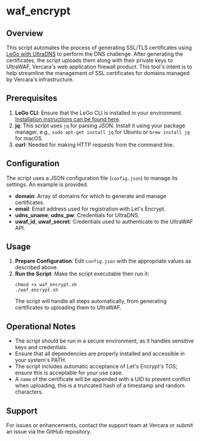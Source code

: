# waf_encrypt

## Overview
This script automates the process of generating SSL/TLS certificates using [LeGo with UltraDNS](https://github.com/ultradns/lego) to perform the DNS challenge. After generating the certificates, the script uploads them along with their private keys to UltraWAF, Vercara's web application firewall product. This tool's intent is to help streamline the management of SSL certificates for domains managed by Vercara's infrastructure.

## Prerequisites
1. **LeGo CLI**: Ensure that the LeGo CLI is installed in your environment. [Installation instructions can be found here](https://go-acme.github.io/lego/).
2. **jq**: This script uses `jq` for parsing JSON. Install it using your package manager, e.g., `sudo apt-get install jq` for Ubuntu or `brew install jq` for macOS.
3. **curl**: Needed for making HTTP requests from the command line.

## Configuration
The script uses a JSON configuration file (`config.json`) to manage its settings. An example is provided.

- **domain**: Array of domains for which to generate and manage certificates.
- **email**: Email address used for registration with Let's Encrypt.
- **udns_uname**, **udns_pw**: Credentials for UltraDNS.
- **uwaf_id**, **uwaf_secret**: Credentials used to authenticate to the UltraWAF API.

## Usage
1. **Prepare Configuration**: Edit `config.json` with the appropriate values as described above.
2. **Run the Script**: Make the script executable then run it:
   ```
   chmod +x waf_encrypt.sh
   ./waf_encrypt.sh
   ```
   The script will handle all steps automatically, from generating certificates to uploading them to UltraWAF.

## Operational Notes
- The script should be run in a secure environment, as it handles sensitive keys and credentials.
- Ensure that all dependencies are properly installed and accessible in your system's PATH.
- The script includes automatic acceptance of Let's Encrypt's TOS; ensure this is acceptable for your use case.
- A `name` of the certificate will be appended with a UID to prevent conflict when uploading, this is a truncated hash of a timestamp and random characters.

## Support
For issues or enhancements, contact the support team at Vercara or submit an issue via the GitHub repository.
